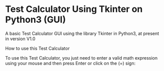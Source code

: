 # Test Calculator Using Tkinter on Python3 (GUI)


A basic Test Calculator GUI using the library Tkinter in Python3, at present in version V1.0



How to use this Test Calculator


To use this Test Calculator, you just need to enter a valid math expression using your mouse and then press Enter or click on the (=) sign:
